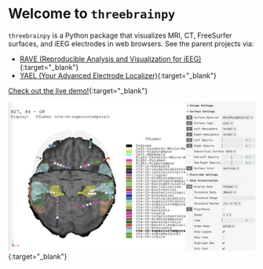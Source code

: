 # Welcome to `threebrainpy`

`threebrainpy` is a Python package that visualizes MRI, CT, FreeSurfer surfaces, and iEEG electrodes in web browsers. See the parent projects via:

* [RAVE (Reproducible Analysis and Visualization for iEEG)](https://rave.wiki/){:target="_blank"}
* [YAEL (Your Advanced Electrode Localizer)](https://yael.wiki/){:target="_blank"}

[Check out the live demo!](showcase-viewer){:target="_blank"}

[![Check out the live demo!](assets/images/showcase-01.png)](showcase-viewer){:target="_blank"}
